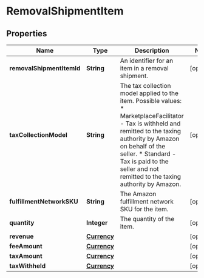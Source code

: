 # RemovalShipmentItem

## Properties
Name | Type | Description | Notes
------------ | ------------- | ------------- | -------------
**removalShipmentItemId** | **String** | An identifier for an item in a removal shipment. |  [optional]
**taxCollectionModel** | **String** | The tax collection model applied to the item.  Possible values:  * MarketplaceFacilitator - Tax is withheld and remitted to the taxing authority by Amazon on behalf of the seller.  * Standard - Tax is paid to the seller and not remitted to the taxing authority by Amazon. |  [optional]
**fulfillmentNetworkSKU** | **String** | The Amazon fulfillment network SKU for the item. |  [optional]
**quantity** | **Integer** | The quantity of the item. |  [optional]
**revenue** | [**Currency**](Currency.md) |  |  [optional]
**feeAmount** | [**Currency**](Currency.md) |  |  [optional]
**taxAmount** | [**Currency**](Currency.md) |  |  [optional]
**taxWithheld** | [**Currency**](Currency.md) |  |  [optional]
